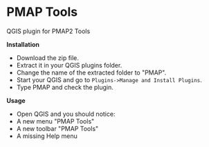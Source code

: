 # PMAP Tools
QGIS plugin for PMAP2 Tools

**Installation**

* Download the zip file.
* Extract it in your QGIS plugins folder.
* Change the name of the extracted folder to "PMAP".
* Start your QGIS and go to `Plugins->Manage and Install Plugins`.
* Type PMAP and check the plugin. 

**Usage**

* Open QGIS and you should notice:
* A new menu "PMAP Tools"
* A new toolbar "PMAP Tools"
* A missing Help menu 

